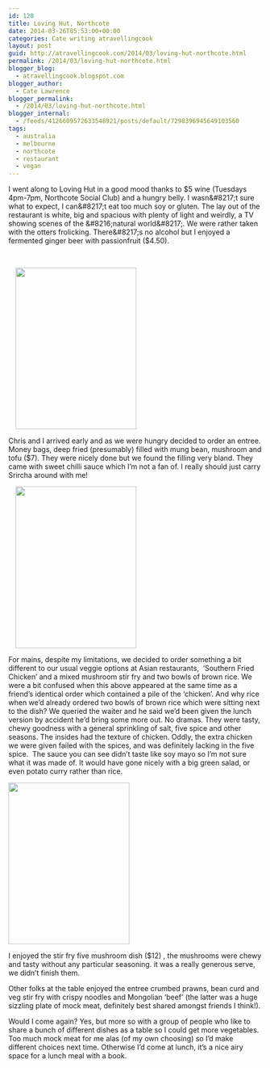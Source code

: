 ```yaml
---
id: 120
title: Loving Hut, Northcote
date: 2014-03-26T05:53:00+00:00
categories: Cate writing atravellingcook
layout: post
guid: http://atravellingcook.com/2014/03/loving-hut-northcote.html
permalink: /2014/03/loving-hut-northcote.html
blogger_blog:
  - atravellingcook.blogspot.com
blogger_author:
  - Cate Lawrence
blogger_permalink:
  - /2014/03/loving-hut-northcote.html
blogger_internal:
  - /feeds/4126609572633548921/posts/default/7298396945649103560
tags:
  - australia
  - melbourne
  - northcote
  - restaurant
  - vegan
---
```

I went along to Loving Hut in a good mood thanks to $5 wine (Tuesdays 4pm-7pm, Northcote Social Club) and a hungry belly. I wasn&#8217;t sure what to expect, I can&#8217;t eat too much soy or gluten. The lay out of the restaurant is white, big and spacious with plenty of light and weirdly, a TV showing scenes of the &#8216;natural world&#8217;. We were rather taken with the otters frolicking. There&#8217;s no alcohol but I enjoyed a fermented ginger beer with passionfruit ($4.50).

                                                

<a style="margin-left: 1em; margin-right: 1em; text-align: center;" href="http://4.bp.blogspot.com/-EkiXAoux6B0/UzJY8mtUpLI/AAAAAAAAIeE/jxicZu8H9KI/s1600/IMG_20140325_192207.jpg"><img src="http://4.bp.blogspot.com/-EkiXAoux6B0/UzJY8mtUpLI/AAAAAAAAIeE/jxicZu8H9KI/s1600/IMG_20140325_192207.jpg" alt="" width="240" height="320" border="0" /></a>

Chris and I arrived early and as we were hungry decided to order an entree. Money bags, deep fried (presumably) filled with mung bean, mushroom and tofu ($7). They were nicely done but we found the filling very bland. They came with sweet chilli sauce which I&#8217;m not a fan of. I really should just carry Srircha around with me!

<a style="margin-left: 1em; margin-right: 1em; text-align: center;" href="http://1.bp.blogspot.com/-Zg6twK9ivwg/UzJY9VbdqnI/AAAAAAAAIeI/ued0QjRz_qk/s1600/IMG_20140325_194728.jpg"><img src="http://1.bp.blogspot.com/-Zg6twK9ivwg/UzJY9VbdqnI/AAAAAAAAIeI/ued0QjRz_qk/s1600/IMG_20140325_194728.jpg" alt="" width="240" height="320" border="0" /></a>

For mains, despite my limitations, we decided to order something a bit different to our usual veggie options at Asian restaurants,  &#8216;Southern Fried Chicken&#8217; and a mixed mushroom stir fry and two bowls of brown rice. We were a bit confused when this above appeared at the same time as a friend&#8217;s identical order which contained a pile of the &#8216;chicken&#8217;. And why rice when we&#8217;d already ordered two bowls of brown rice which were sitting next to the dish? We queried the waiter and he said we&#8217;d been given the lunch version by accident he&#8217;d bring some more out. No dramas. They were tasty, chewy goodness with a general sprinkling of salt, five spice and other seasons. The insides had the texture of chicken. Oddly, the extra chicken we were given failed with the spices, and was definitely lacking in the five spice.  The sauce you can see didn&#8217;t taste like soy mayo so I&#8217;m not sure what it was made of. It would have gone nicely with a big green salad, or even potato curry rather than rice.


  <a  href="http://1.bp.blogspot.com/-0Is0sSK4Vg0/UzJY9kQ2oeI/AAAAAAAAIeQ/9ALvjz-GOCA/s1600/IMG_20140325_195153.jpg"><img src="http://1.bp.blogspot.com/-0Is0sSK4Vg0/UzJY9kQ2oeI/AAAAAAAAIeQ/9ALvjz-GOCA/s1600/IMG_20140325_195153.jpg" alt="" width="240" height="320" border="0" /></a>





I enjoyed the stir fry five mushroom dish ($12) , the mushrooms were chewy and tasty without any particular seasoning. it was a really generous serve, we didn&#8217;t finish them.

Other folks at the table enjoyed the entree crumbed prawns, bean curd and veg stir fry with crispy noodles and Mongolian &#8216;beef&#8217; (the latter was a huge sizzling plate of mock meat, definitely best shared amongst friends I think!).

Would I come again? Yes, but more so with a group of people who like to share a bunch of different dishes as a table so I could get more vegetables. Too much mock meat for me alas (of my own choosing) so I&#8217;d make different choices next time. Otherwise I&#8217;d come at lunch, it&#8217;s a nice airy space for a lunch meal with a book.
